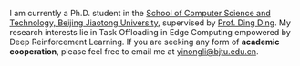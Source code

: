 I am currently a Ph.D. student in the [School of Computer Science and Technology, Beijing Jiaotong University](https://cs.bjtu.edu.cn/), supervised by [Prof. Ding Ding](https://faculty.bjtu.edu.cn/7492/). My research interests lie in Task Offloading in Edge Computing empowered by Deep Reinforcement Learning. If you are seeking any form of **academic cooperation**, please feel free to email me at [yinongli@bjtu.edu.cn](mailto:yinongli@bjtu.edu.cn).

